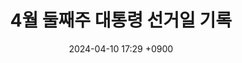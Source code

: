 ---
layout: post
title: 4월 둘째주 대통령 선거일 기록
date: 2024-04-10 17:29 +0900
description: github에 대한 여러가지 설명들
image: ../assets/img/blog_img9.jpg
category: 코딩
tags: git github
published: true
sitemap: true
---